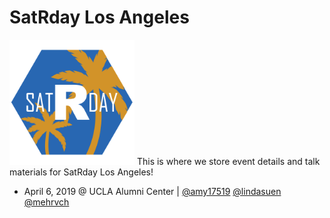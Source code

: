 # SatRday Los Angeles
<img src="https://github.com/satRdays/assets/blob/master/SatRday-LosAngeles/SatRdayLA-Logo.png" width="200">
This is where we store event details and talk materials for SatRday Los Angeles!

* April 6, 2019 @ UCLA Alumni Center | [@amy17519](https://github.com/amy17519) [@lindasuen](https://github.com/lindasuen) [@mehrvch](https://github.com/mehrvch)
